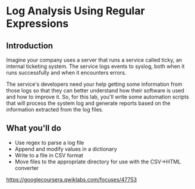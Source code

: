 # Log Analysis Using Regular Expressions

## Introduction
Imagine your company uses a server that runs a service called ticky, an internal ticketing system. The service logs events to syslog, both when it runs successfully and when it encounters errors.

The service's developers need your help getting some information from those logs so that they can better understand how their software is used and how to improve it. So, for this lab, you'll write some automation scripts that will process the system log and generate reports based on the information extracted from the log files.

## What you'll do
* Use regex to parse a log file
* Append and modify values in a dictionary
* Write to a file in CSV format
* Move files to the appropriate directory for use with the CSV->HTML converter

https://googlecoursera.qwiklabs.com/focuses/47753